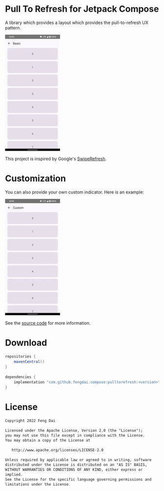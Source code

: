 # Pull To Refresh for Jetpack Compose

A library which provides a layout which provides the pull-to-refresh UX pattern.

<img src="arts/basic.gif">

This project is inspired by Google's [SwipeRefresh].

# Customization

You can also provide your own custom indicator. Here is an example:

<img src="arts/custom.gif">

See the [source code][sample] for more information.

# Download

```groovy
repositories {
    mavenCentral()
}

dependencies {
    implementation "com.github.fengdai.compose:pulltorefresh:<version>"
}
```

# License

    Copyright 2022 Feng Dai

    Licensed under the Apache License, Version 2.0 (the "License");
    you may not use this file except in compliance with the License.
    You may obtain a copy of the License at

       http://www.apache.org/licenses/LICENSE-2.0

    Unless required by applicable law or agreed to in writing, software
    distributed under the License is distributed on an "AS IS" BASIS,
    WITHOUT WARRANTIES OR CONDITIONS OF ANY KIND, either express or implied.
    See the License for the specific language governing permissions and
    limitations under the License.

[SwipeRefresh]: https://github.com/google/accompanist/blob/main/swiperefresh/README.md

[sample]: sample/src/main/java/com/github/fengdai/compose/pulltorefresh/Custom.kt

